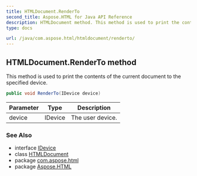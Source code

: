 ```yaml
---
title: HTMLDocument.RenderTo
second_title: Aspose.HTML for Java API Reference
description: HTMLDocument method. This method is used to print the contents of the current document to the specified device
type: docs

url: /java/com.aspose.html/htmldocument/renderto/
---
```

## HTMLDocument.RenderTo method

This method is used to print the contents of the current document to the specified device.

```java
public void RenderTo(IDevice device)
```

| Parameter | Type | Description |
| --- | --- | --- |
| device | IDevice | The user device. |

### See Also

* interface [IDevice](../../../com.aspose.html.rendering/idevice/)
* class [HTMLDocument](../)
* package [com.aspose.html](../../../com.aspose.html/)
* package [Aspose.HTML](../../../)
